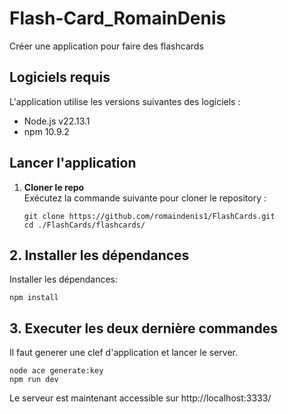 # Flash-Card_RomainDenis

Créer une application pour faire des flashcards

## **Logiciels requis**

L'application utilise les versions suivantes des logiciels :

- Node.js v22.13.1
- npm 10.9.2

## **Lancer l'application**

1. **Cloner le repo**  
   Exécutez la commande suivante pour cloner le repository :
   ```
   git clone https://github.com/romaindenis1/FlashCards.git
   cd ./FlashCards/flashcards/
   ```

## 2. Installer les dépendances

Installer les dépendances:

```
npm install
```

## 3. Executer les deux dernière commandes

Il faut generer une clef d'application et lancer le server.

```
node ace generate:key
npm run dev
```

Le serveur est maintenant accessible sur http://localhost:3333/
